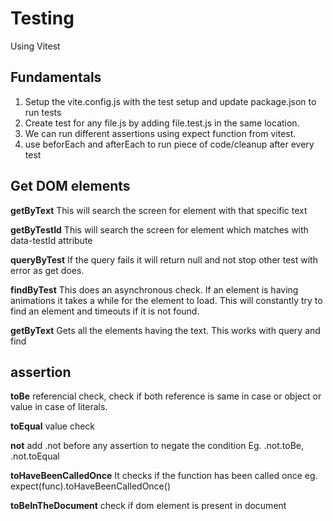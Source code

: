 # Testing

Using Vitest

## Fundamentals

1. Setup the vite.config.js with the test setup and update package.json to run tests
2. Create test for any file.js by adding file.test.js in the same location.
3. We can run different assertions using expect function from vitest.
4. use beforEach and afterEach to run piece of code/cleanup after every test

## Get DOM elements

**getByText**
This will search the screen for element with that specific text

**getByTestId**
This will search the screen for element which matches with data-testId attribute

**queryByTest**
If the query fails it will return null and not stop other test with error as get does.

**findByTest**
This does an asynchronous check. If an element is having animations it takes a while for the element to load. This will constantly try to find an element and timeouts if it is not found.

**getByText**
Gets all the elements having the text. This works with query and find

## assertion

**toBe**
referencial check, check if both reference is same in case or object or value in case of literals.

**toEqual**
value check

**not**
add .not before any assertion to negate the condition
Eg. .not.toBe, .not.toEqual

**toHaveBeenCalledOnce**
It checks if the function has been called once
eg. expect(func).toHaveBeenCalledOnce()

**toBeInTheDocument**
check if dom element is present in document

